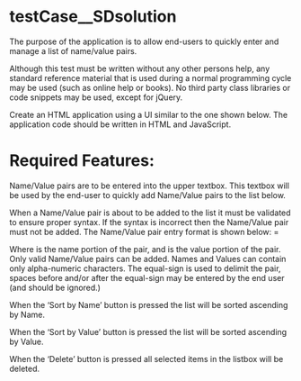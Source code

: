 # testCase__SDsolution

The purpose of the application is to allow end-users to quickly enter and manage a list of name/value pairs.

Although this test must be written without any other persons help, any standard reference material that is used during a normal programming cycle may be used (such as online help or books). No third party class libraries or code snippets may be used, except for jQuery.

Create an HTML application using a UI similar to the one shown below. The application code should be written in HTML and JavaScript.

# Required Features:

Name/Value pairs are to be entered into the upper textbox. This textbox will be used by the end-user to quickly add Name/Value pairs to the list below.

When a Name/Value pair is about to be added to the list it must be validated to ensure proper syntax. If the syntax is incorrect then the Name/Value pair must not be added. The Name/Value pair entry format is shown below:
<name> = <value>

Where <name> is the name portion of the pair, and <value> is the value portion of the pair. Only valid Name/Value pairs can be added. Names and Values can contain only alpha-numeric characters. The equal-sign is used to delimit the pair, spaces before and/or after the equal-sign may be entered by the end user (and should be ignored.) 

When the ‘Sort by Name’ button is pressed the list will be sorted ascending by Name.

When the ‘Sort by Value’ button is pressed the list will be sorted ascending by Value.

When the ‘Delete’ button is pressed all selected items in the listbox will be deleted.
